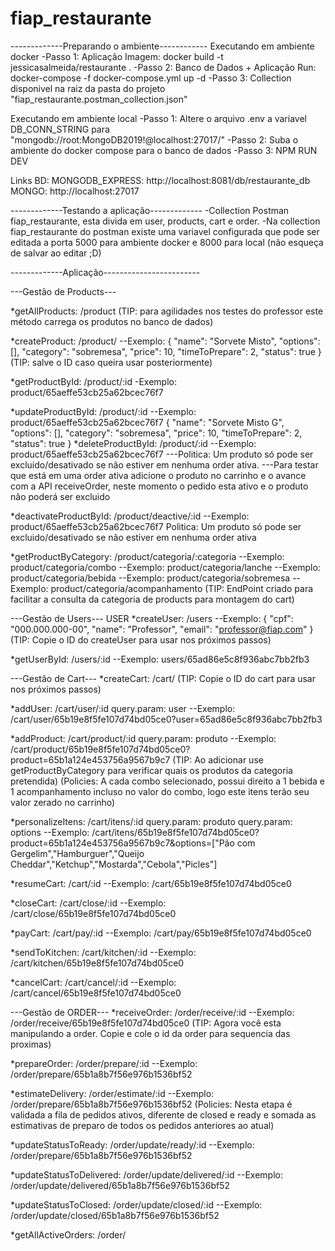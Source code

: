 # fiap_restaurante

-------------Preparando o ambiente------------
Executando em ambiente docker
-Passo 1: Aplicação Imagem: docker build -t jessicasalmeida/restaurante .
-Passo 2: Banco de Dados + Aplicação Run: docker-compose -f docker-compose.yml up -d
-Passo 3: Collection disponivel na raiz da pasta do projeto "fiap_restaurante.postman_collection.json"

Executando em ambiente local
-Passo 1: Altere o arquivo .env a variavel DB_CONN_STRING para "mongodb://root:MongoDB2019!@localhost:27017/"
-Passo 2: Suba o ambiente do docker compose para o banco de dados
-Passo 3: NPM RUN DEV

Links BD:
MONGODB_EXPRESS: http://localhost:8081/db/restaurante_db
MONGO: http://localhost:27017

-------------Testando a aplicação-------------
-Collection Postman fiap_restaurante, esta divida em user, products, cart e order.
-Na collection fiap_restaurante do postman existe uma variavel configurada que pode ser editada a porta 5000 para ambiente docker e 8000 para local (não esqueça de salvar ao editar ;D)

-------------Aplicação------------------------

---Gestão de Products---

*getAllProducts: /product
(TIP: para agilidades nos testes do professor este método carrega os produtos no banco de dados)

*createProduct: /product/
--Exemplo:
    {
        "name": "Sorvete Misto",
        "options": [],
        "category": "sobremesa",
        "price": 10,
        "timeToPrepare": 2,
        "status": true
    }
(TIP: salve o ID caso queira usar posteriormente)

*getProductById: /product/:id
-Exemplo: product/65aeffe53cb25a62bcec76f7

*updateProductById: /product/:id
--Exemplo: product/65aeffe53cb25a62bcec76f7
    {
        "name": "Sorvete Misto G",
        "options": [],
        "category": "sobremesa",
        "price": 10,
        "timeToPrepare": 2,
        "status": true
    }
*deleteProductById: /product/:id
--Exemplo: product/65aeffe53cb25a62bcec76f7
---Politica: Um produto só pode ser excluido/desativado se não estiver em nenhuma order ativa. 
---Para testar que está em uma order ativa adicione o produto no carrinho e o avance com a API receiveOrder,
neste momento o pedido esta ativo e o produto não poderá ser excluido

*deactivateProductById: /product/deactive/:id
--Exemplo: product/65aeffe53cb25a62bcec76f7
Politica: Um produto só pode ser excluido/desativado se não estiver em nenhuma order ativa

*getProductByCategory: /product/categoria/:categoria
--Exemplo: product/categoria/combo
--Exemplo: product/categoria/lanche
--Exemplo: product/categoria/bebida
--Exemplo: product/categoria/sobremesa
--Exemplo: product/categoria/acompanhamento
(TIP: EndPoint criado para facilitar a consulta da categoria de products para montagem do cart)

---Gestão de Users---
USER
*createUser: /users
--Exemplo:
    {
        "cpf": "000.000.000-00",
        "name": "Professor",
        "email": "professor@fiap.com"
    }
(TIP: Copie o ID do createUser para usar nos próximos passos)

*getUserById: /users/:id
--Exemplo:
    users/65ad86e5c8f936abc7bb2fb3


---Gestão de Cart---
*createCart: /cart/
(TIP: Copie o ID do cart para usar nos próximos passos)

*addUser: /cart/user/:id
query.param: user
--Exemplo: /cart/user/65b19e8f5fe107d74bd05ce0?user=65ad86e5c8f936abc7bb2fb3

*addProduct: /cart/product/:id
query.param: produto
--Exemplo: /cart/product/65b19e8f5fe107d74bd05ce0?product=65b1a124e453756a9567b9c7
(TIP: Ao adicionar use getProductByCategory para verificar quais os produtos da categoria pretendida)
(Policies: A cada combo selecionado, possui direito a 1 bebida e 1 acompanhamento incluso no valor do combo, logo este itens terão seu valor zerado no carrinho)

*personalizeItens: /cart/itens/:id
query.param: produto
query.param: options
--Exemplo: /cart/itens/65b19e8f5fe107d74bd05ce0?product=65b1a124e453756a9567b9c7&options=["Pão com Gergelim","Hamburguer","Queijo Cheddar","Ketchup","Mostarda","Cebola","Picles"]

*resumeCart: /cart/:id
--Exemplo: /cart/65b19e8f5fe107d74bd05ce0

*closeCart: /cart/close/:id
--Exemplo: /cart/close/65b19e8f5fe107d74bd05ce0

*payCart: /cart/pay/:id
--Exemplo: /cart/pay/65b19e8f5fe107d74bd05ce0

*sendToKitchen: /cart/kitchen/:id
--Exemplo: /cart/kitchen/65b19e8f5fe107d74bd05ce0

*cancelCart: /cart/cancel/:id
--Exemplo: /cart/cancel/65b19e8f5fe107d74bd05ce0

---Gestão de ORDER---
*receiveOrder: /order/receive/:id
--Exemplo: /order/receive/65b19e8f5fe107d74bd05ce0
(TIP: Agora você esta manipulando a order. Copie e cole o id da order para sequencia das proximas)

*prepareOrder: /order/prepare/:id
--Exemplo: /order/prepare/65b1a8b7f56e976b1536bf52

*estimateDelivery: /order/estimate/:id
--Exemplo: /order/prepare/65b1a8b7f56e976b1536bf52
(Policies: Nesta etapa é validada a fila de pedidos ativos, diferente de closed e ready e somada as estimativas de preparo de todos os pedidos anteriores ao atual)

*updateStatusToReady: /order/update/ready/:id
--Exemplo: /order/prepare/65b1a8b7f56e976b1536bf52

*updateStatusToDelivered: /order/update/delivered/:id
--Exemplo: /order/update/delivered/65b1a8b7f56e976b1536bf52

*updateStatusToClosed: /order/update/closed/:id
--Exemplo: /order/update/closed/65b1a8b7f56e976b1536bf52

*getAllActiveOrders: /order/

